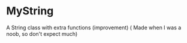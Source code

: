 # MyString
A String class with extra functions (improvement) ( Made when I was a noob, so don't expect much)
